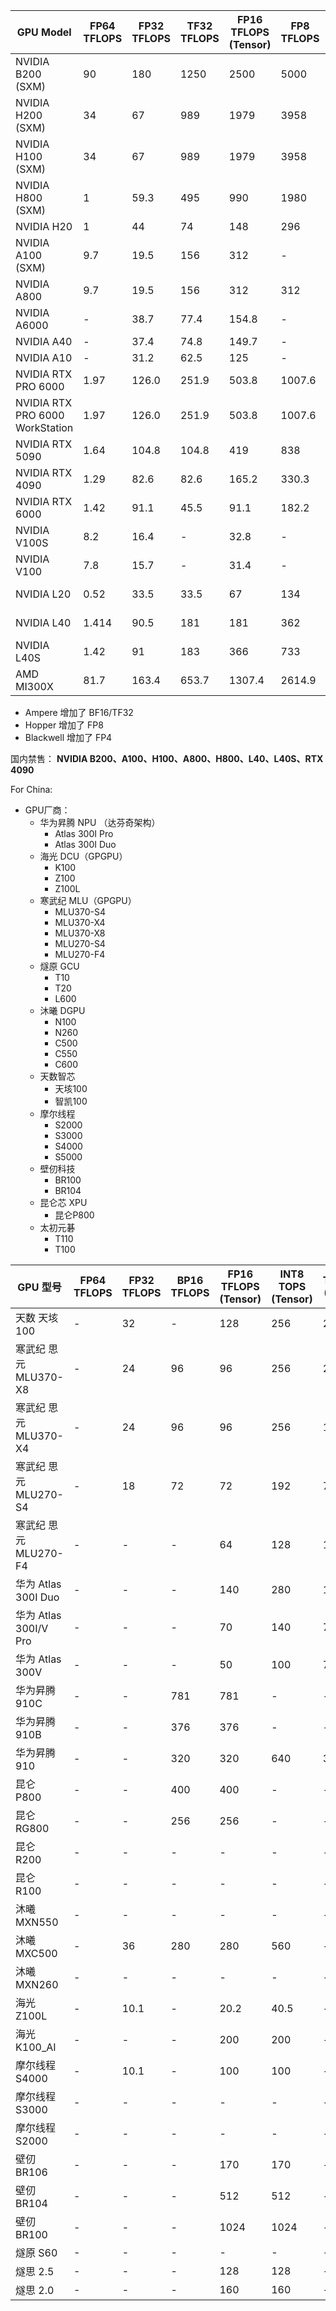 | GPU Model                       | FP64 TFLOPS | FP32 TFLOPS | TF32 TFLOPS | FP16 TFLOPS (Tensor) | FP8 TFLOPS | INT8 TOPS (Tensor) | FP4 TFLOPS | TDP (W) | VRAM      | Architecture |
| ------------------------------- | ----------- | ----------- | ----------- | -------------------- | ---------- | ------------------ | ---------- | ------- | --------- | ------------ |
| NVIDIA B200 (SXM)               | 90          | 180         | 1250        | 2500                 | 5000       | 10000              | 5000       | 1000    | 192GB     | Blackwell    |
| NVIDIA H200 (SXM)               | 34          | 67          | 989         | 1979                 | 3958       | 3958               | -          | 700     | 80GB      | Hopper       |
| NVIDIA H100 (SXM)               | 34          | 67          | 989         | 1979                 | 3958       | 3958               | -          | 700     | 141GB     | Hopper       |
| NVIDIA H800 (SXM)               | 1           | 59.3        | 495         | 990                  | 1980       | 1980               | -          | 700     | 80GB      | Hopper       |
| NVIDIA H20                      | 1           | 44          | 74          | 148                  | 296        | 296                | -          | 400     | 96GB      | Hopper       |
| NVIDIA A100 (SXM)               | 9.7         | 19.5        | 156         | 312                  | -          | 624                | -          | 400     | 40GB/80GB | Ampere       |
| NVIDIA A800                     | 9.7         | 19.5        | 156         | 312                  | 312        | 624                | -          | 240-300 | 40/80GB   | Ampere       |
| NVIDIA A6000                    | -           | 38.7        | 77.4        | 154.8                | -          | 309.7              | -          | 300     | 48GB      | Ampere       |
| NVIDIA A40                      | -           | 37.4        | 74.8        | 149.7                | -          | 299.3              | -          | 300     | 48GB      | Ampere       |
| NVIDIA A10                      | -           | 31.2        | 62.5        | 125                  | -          | 250                | -          | 150     | 24GB      | Ampere       |
| NVIDIA RTX PRO 6000             | 1.97        | 126.0       | 251.9       | 503.8                | 1007.6     | 1007.6             | 2015.2     | 600     | 96GB      | Blackwell    |
| NVIDIA RTX PRO 6000 WorkStation | 1.97        | 126.0       | 251.9       | 503.8                | 1007.6     | 1007.6             | 2015.2     | 600     | 96GB      | Blackwell    |
| NVIDIA RTX 5090                 | 1.64        | 104.8       | 104.8       | 419                  | 838        | 838                | 1676       | 575     | 32GB      | Blackwell    |
| NVIDIA RTX 4090                 | 1.29        | 82.6        | 82.6        | 165.2                | 330.3      | 330.3              | -          | 450     | 24GB      | Ada          |
| NVIDIA RTX 6000                 | 1.42        | 91.1        | 45.5        | 91.1                 | 182.2      | 364.4              | -          | 300     | 48GB      | Ada          |
| NVIDIA V100S                    | 8.2         | 16.4        | -           | 32.8                 | -          | 2\60               | -          | 250     | 32GB      | Volta        |
| NVIDIA V100                     | 7.8         | 15.7        | -           | 31.4                 | -          | 250                | -          | 300     | 16GB/32GB | Volta        |
| NVIDIA L20                      | 0.52        | 33.5        | 33.5        | 67                   | 134        | 134                | -          | 225     | 24GB      | Ada Lovelace |
| NVIDIA L40                      | 1.414       | 90.5        | 181         | 181                  | 362        | 362                | -          | 300     | 48GB      | Ada Lovelace |
| NVIDIA L40S                     | 1.42        | 91          | 183         | 366                  | 733        | 733                | -          | 350     | 48GB      | Ada Lovelace |
| AMD MI300X                      | 81.7        | 163.4       | 653.7       | 1307.4               | 2614.9     | 2614.9             | -          | 750     | 192GB     | CDNA 3       |


- Ampere 增加了 BF16/TF32
- Hopper 增加了 FP8
- Blackwell 增加了 FP4

国内禁售：
**NVIDIA B200、A100、H100、A800、H800、L40、L40S、RTX 4090**

For China:


- GPU厂商： 
    - 华为昇腾 NPU （达芬奇架构）
        - Atlas 300I Pro
        - Atlas 300I Duo
    - 海光 DCU（GPGPU）
        - K100
        - Z100
        - Z100L
    - 寒武纪 MLU（GPGPU）
        - MLU370-S4
        - MLU370-X4
        - MLU370-X8
        - MLU270-S4
        - MLU270-F4
    - 燧原 GCU
        - T10
        - T20
        - L600
    - 沐曦 DGPU
        - N100
        - N260
        - C500
        - C550
        - C600
    - 天数智芯 
        - 天垓100
        - 智凯100
    - 摩尔线程 
        - S2000
        - S3000
        - S4000
        - S5000
    - 壁仞科技 
        - BR100
        - BR104
    - 昆仑芯 XPU
        - 昆仑P800
    - 太初元碁
        - T110
        - T100


| GPU 型号              | FP64 TFLOPS | FP32 TFLOPS | BP16 TFLOPS | FP16 TFLOPS (Tensor) | INT8 TOPS (Tensor) | TDP (W) | VRAM      |
| ------------------- | ----------- | ----------- | ----------- | -------------------- | ------------------ | ------- | --------- |
| 天数 天垓100            | -           | 32          | -           | 128                  | 256                | 250     | 32GB      |
| 寒武纪 思元MLU370-X8     | -           | 24          | 96          | 96                   | 256                | 250     | 48GB      |
| 寒武纪 思元MLU370-X4     | -           | 24          | 96          | 96                   | 256                | 150     | 24GB      |
| 寒武纪 思元MLU270-S4     | -           | 18          | 72          | 72                   | 192                | 75      | 24GB      |
| 寒武纪 思元MLU270-F4     | -           | -           | -           | 64                   | 128                | 150     | 16GB      |
| 华为 Atlas 300I Duo   | -           | -           | -           | 140                  | 280                | 150     | 96GB/48GB |
| 华为 Atlas 300I/V Pro | -           | -           | -           | 70                   | 140                | 72      | 24GB      |
| 华为 Atlas 300V       | -           | -           | -           | 50                   | 100                | 72      | 24GB      |
| 华为昇腾910C       | -           | -           | 781          |  781           |         -        | -      | 64GB      |
| 华为昇腾910B       | -           | -           | 376          |  376                | -               | -      | 34GB      |
| 华为昇腾910       | -           | -           | 320          |  320                | 640                | 310      | 34GB      |
| 昆仑 P800       | -           | -           | 400         |   400         | -               | -      | -   |
| 昆仑 RG800      | -           | -           | 256          |  256                | -                | -      | 32GB      |
| 昆仑 R200        | -           | -       | -          | -             | -               | -      |  -  |
| 昆仑 R100     | -           | -          | -          |  -            | -                | -      | -      |
| 沐曦 MXN550       | -           | -           | -           | -                   | -                | -      | -      |
| 沐曦 MXC500       | -           | 36           | 280           | 280                   | 560                | -      | 64GB      |
| 沐曦 MXN260       | -           | -           | -           | -                   | -                | -      | -      |
| 海光 Z100L       | -           | 10.1           | -          |  20.2                | 40.5                | -      | 32GB      |
| 海光 K100_AI       | -           | -           | -          |  200                | 200                | -      | 64GB      |
| 摩尔线程 S4000       | -           | 10.1           | -          |  100                | 100                | -      | 48GB      |
| 摩尔线程 S3000        | -           | -          | -          |  -            | -                | -      | -      |
| 摩尔线程 S2000        | -           | -          | -          |  -            | -                | -      | -      |
| 壁仞 BR106        | -           | -          | -          |  170            | 170                | -      | 64GB      |
| 壁仞 BR104        | -           | -          | -          |  512            | 512                | -      | 32GB      |
| 壁仞 BR100        | -           | -          | -          |  1024            | 1024                | -      | 64GB      |
| 燧原 S60        | -           | -          | -          |  -            | -                | -      | 64GB      |
| 燧思 2.5        | -           | -          | -          |  128            | 128                | -      | 16GB      |
| 燧思 2.0        | -           | -          | -          |  160            | 160                | -      | 64GB      |


